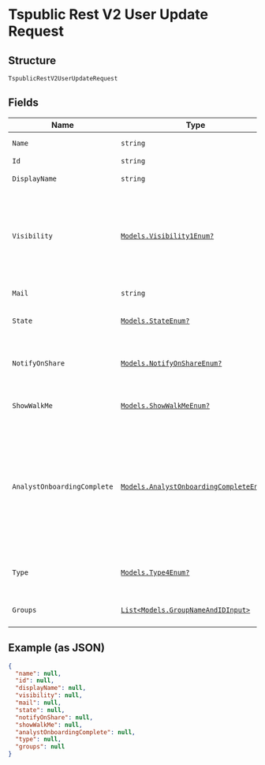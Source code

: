 
# Tspublic Rest V2 User Update Request

## Structure

`TspublicRestV2UserUpdateRequest`

## Fields

| Name | Type | Tags | Description |
|  --- | --- | --- | --- |
| `Name` | `string` | Optional | Name of the user account. The username string must be unique. |
| `Id` | `string` | Optional | The GUID of the user account |
| `DisplayName` | `string` | Optional | A display name string for the user, usually their first and last name. |
| `Visibility` | [`Models.Visibility1Enum?`](../../doc/models/visibility-1-enum.md) | Optional | Visibility of the user account.<br><br>The visibility attribute is set to DEFAULT when creating a user. The DEFAULT attribute makes a user visible to other users and user groups, and thus allows them to share objects.<br>**Default**: `Visibility1Enum.DEFAULT` |
| `Mail` | `string` | Optional | Email id associated with the user account |
| `State` | [`Models.StateEnum?`](../../doc/models/state-enum.md) | Optional | Status of user account. acitve or inactive.<br>**Default**: `StateEnum.ACTIVE` |
| `NotifyOnShare` | [`Models.NotifyOnShareEnum?`](../../doc/models/notify-on-share-enum.md) | Optional | User preference for receiving email notifications when another ThoughtSpot user shares answers or pinboards.<br>**Default**: `NotifyOnShareEnum.true` |
| `ShowWalkMe` | [`Models.ShowWalkMeEnum?`](../../doc/models/show-walk-me-enum.md) | Optional | The user preference for revisiting the onboarding experience.<br>**Default**: `ShowWalkMeEnum.true` |
| `AnalystOnboardingComplete` | [`Models.AnalystOnboardingCompleteEnum?`](../../doc/models/analyst-onboarding-complete-enum.md) | Optional | ThoughtSpot provides an interactive guided walkthrough to onboard new users. The onboarding experience leads users through a set of actions to help users get started and accomplish their tasks quickly.<br><br>The users can turn off the Onboarding experience and access it again when they need assistance with the ThoughtSpot UI.<br>**Default**: `AnalystOnboardingCompleteEnum.false` |
| `Type` | [`Models.Type4Enum?`](../../doc/models/type-4-enum.md) | Optional | Type of user. LOCAL_USER indicates that the user is created locally in the ThoughtSpot system.<br>**Default**: `Type4Enum.LOCAL_USER` |
| `Groups` | [`List<Models.GroupNameAndIDInput>`](../../doc/models/group-name-and-id-input.md) | Optional | A JSON array of group names or GUIDs or both. When both are given then id is considered |

## Example (as JSON)

```json
{
  "name": null,
  "id": null,
  "displayName": null,
  "visibility": null,
  "mail": null,
  "state": null,
  "notifyOnShare": null,
  "showWalkMe": null,
  "analystOnboardingComplete": null,
  "type": null,
  "groups": null
}
```


